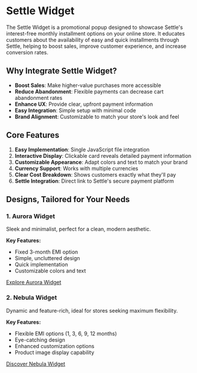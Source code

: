 # Settle Widget

The Settle Widget is a promotional popup designed to showcase Settle's interest-free monthly installment options on your online store. It educates customers about the availability of easy and quick installments through Settle, helping to boost sales, improve customer experience, and increase conversion rates.

## Why Integrate Settle Widget?

- **Boost Sales**: Make higher-value purchases more accessible
- **Reduce Abandonment**: Flexible payments can decrease cart abandonment rates
- **Enhance UX**: Provide clear, upfront payment information
- **Easy Integration**: Simple setup with minimal code
- **Brand Alignment**: Customizable to match your store's look and feel

## Core Features

1. **Easy Implementation**: Single JavaScript file integration
2. **Interactive Display**: Clickable card reveals detailed payment information
3. **Customizable Appearance**: Adapt colors and text to match your brand
4. **Currency Support**: Works with multiple currencies
5. **Clear Cost Breakdown**: Shows customers exactly what they'll pay
6. **Settle Integration**: Direct link to Settle's secure payment platform

## Designs, Tailored for Your Needs

### 1. Aurora Widget

Sleek and minimalist, perfect for a clean, modern aesthetic.

**Key Features:**

- Fixed 3-month EMI option
- Simple, uncluttered design
- Quick implementation
- Customizable colors and text

[Explore Aurora Widget](./aurora/README.md)

### 2. Nebula Widget

Dynamic and feature-rich, ideal for stores seeking maximum flexibility.

**Key Features:**

- Flexible EMI options (1, 3, 6, 9, 12 months)
- Eye-catching design
- Enhanced customization options
- Product image display capability

[Discover Nebula Widget](./nebula/README.md)
